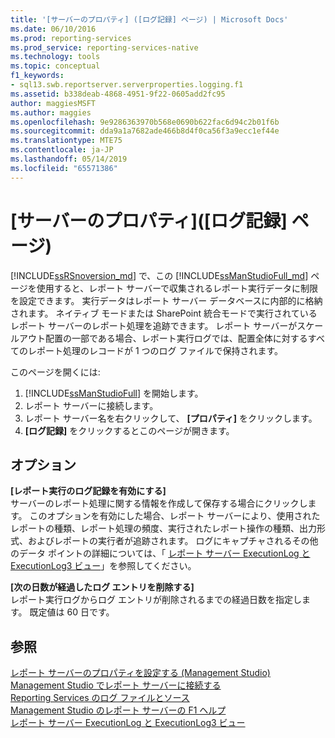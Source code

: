 ```yaml
---
title: '[サーバーのプロパティ] ([ログ記録] ページ) | Microsoft Docs'
ms.date: 06/10/2016
ms.prod: reporting-services
ms.prod_service: reporting-services-native
ms.technology: tools
ms.topic: conceptual
f1_keywords:
- sql13.swb.reportserver.serverproperties.logging.f1
ms.assetid: b338deab-4868-4951-9f22-0605add2fc95
author: maggiesMSFT
ms.author: maggies
ms.openlocfilehash: 9e9286363970b568e0690b622fac6d94c2b01f6b
ms.sourcegitcommit: dda9a1a7682ade466b8d4f0ca56f3a9ecc1ef44e
ms.translationtype: MTE75
ms.contentlocale: ja-JP
ms.lasthandoff: 05/14/2019
ms.locfileid: "65571386"
---
```

# <a name="server-properties-logging-page"></a>[サーバーのプロパティ]\([ログ記録] ページ)
  [!INCLUDE[ssRSnoversion_md](../../includes/ssrsnoversion-md.md)] で、この [!INCLUDE[ssManStudioFull_md](../../includes/ssmanstudiofull-md.md)] ページを使用すると、レポート サーバーで収集されるレポート実行データに制限を設定できます。 実行データはレポート サーバー データベースに内部的に格納されます。 ネイティブ モードまたは SharePoint 統合モードで実行されているレポート サーバーのレポート処理を追跡できます。 レポート サーバーがスケールアウト配置の一部である場合、レポート実行ログでは、配置全体に対するすべてのレポート処理のレコードが 1 つのログ ファイルで保持されます。  
  
 このページを開くには:
 1) [!INCLUDE[ssManStudioFull](../../includes/ssmanstudiofull-md.md)] を開始します。
 2) レポート サーバーに接続します。
 3) レポート サーバー名を右クリックして、 **[プロパティ]** をクリックします。 
 4) **[ログ記録]** をクリックするとこのページが開きます。  
  
## <a name="options"></a>オプション  
 **[レポート実行のログ記録を有効にする]**  
 サーバーのレポート処理に関する情報を作成して保存する場合にクリックします。 このオプションを有効にした場合、レポート サーバーにより、使用されたレポートの種類、レポート処理の頻度、実行されたレポート操作の種類、出力形式、およびレポートの実行者が追跡されます。 ログにキャプチャされるその他のデータ ポイントの詳細については、「 [レポート サーバー ExecutionLog と ExecutionLog3 ビュー](../../reporting-services/report-server/report-server-executionlog-and-the-executionlog3-view.md)」を参照してください。  
  
 **[次の日数が経過したログ エントリを削除する]**  
 レポート実行ログからログ エントリが削除されるまでの経過日数を指定します。 既定値は 60 日です。  
  
## <a name="see-also"></a>参照  
 [レポート サーバーのプロパティを設定する (Management Studio)](../../reporting-services/tools/set-report-server-properties-management-studio.md)   
 [Management Studio でレポート サーバーに接続する](../../reporting-services/tools/connect-to-a-report-server-in-management-studio.md)   
 [Reporting Services のログ ファイルとソース](../../reporting-services/report-server/reporting-services-log-files-and-sources.md)   
 [Management Studio のレポート サーバーの F1 ヘルプ](../../reporting-services/tools/report-server-in-management-studio-f1-help.md)   
 [レポート サーバー ExecutionLog と ExecutionLog3 ビュー](../../reporting-services/report-server/report-server-executionlog-and-the-executionlog3-view.md)  
  
  
